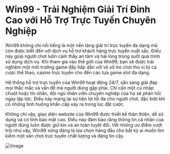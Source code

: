 # Win99 - Trải Nghiệm Giải Trí Đỉnh Cao với Hỗ Trợ Trực Tuyến Chuyên Nghiệp

Win99 không chỉ nổi tiếng là một nền tảng giải trí trực tuyến đa dạng mà còn được biết đến với dịch vụ hỗ trợ khách hàng trực tuyến xuất sắc. Điều này giúp người chơi luôn cảm thấy an tâm và hài lòng trong suốt quá trình sử dụng dịch vụ. Khi tham gia vào thế giới của Win99, bạn sẽ được trải nghiệm một môi trường game đầy hấp dẫn với vô số trò chơi thú vị từ cá cược thể thao, casino trực tuyến cho đến các tựa game slot đa dạng.

Hệ thống hỗ trợ trực tuyến của Win99 hoạt động 24/7, sẵn sàng giải đáp mọi thắc mắc và vấn đề mà người dùng gặp phải. Chỉ cần một cú nhấp chuột hoặc tin nhắn, đội ngũ nhân viên chuyên nghiệp của họ sẽ phản hồi ngay lập tức. Điều này mang lại sự tiện lợi tối đa cho người chơi, đặc biệt khi có những tình huống khẩn cấp xảy ra trong lúc đặt cược.

Không chỉ vậy, giao diện website của Win99 được thiết kế thân thiện, dễ sử dụng và có tính bảo mật cao. Điều này đảm bảo rằng thông tin cá nhân của người dùng luôn được giữ kín và an toàn tuyệt đối. Với những ưu điểm vượt trội như vậy, Win99 xứng đáng là lựa chọn hàng đầu cho bất kỳ ai muốn tìm kiếm một sân chơi trực tuyến chất lượng và đáng tin cậy.

![Image](https://github.com/user-attachments/assets/bd51ea9f-0666-407b-a7a7-98ead6de688c)
